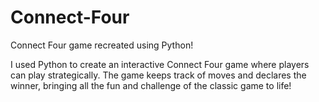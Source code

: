 # Connect-Four

Connect Four game recreated using Python!

I used Python to create an interactive Connect Four game where players can play strategically. The game keeps track of moves and declares the winner, bringing all the fun and challenge of the classic game to life!
